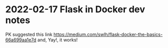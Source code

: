 # 2022-02-17 Flask in Docker dev notes

PK suggested this link <https://medium.com/swlh/flask-docker-the-basics-66a699aa1e7d>
and, Yay!, it works!


